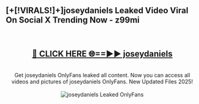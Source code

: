 <h2>[+[!VIRALS!]+]joseydaniels Leaked Video Viral On Social X Trending Now - z99mi</h2>
<br>
<div align="center">
<h2><a href="https://libra.edu.pl?joseydaniels" rel="nofollow">🔴 CLICK HERE 🌐==►► joseydaniels</a></h2>
<br>
Get joseydaniels OnlyFans leaked all content. Now you can access all videos and pictures of joseydaniels OnlyFans. New Updated Files 2025!
<br>
<br>
<a href="https://libra.edu.pl?joseydaniels" rel="nofollow" data-target="animated-image.originalLink"><img src="https://i.ibb.co.com/WyWwxjT/player-gif2.gif" alt="joseydaniels Leaked OnlyFans" style="max-width: 100%; display: inline-block;" data-target="animated-image.originalImage"></a>
</div>
<br>